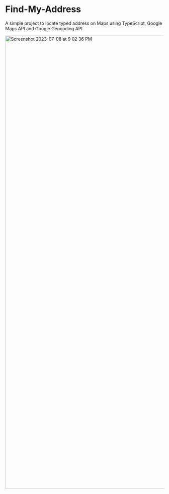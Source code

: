 # Find-My-Address
A simple project to locate typed address on Maps using TypeScript, Google Maps API and Google Geocoding API

<img width="1440" alt="Screenshot 2023-07-08 at 9 02 36 PM" src="https://github.com/harshit153/Find-My-Address/assets/51538964/5abc4bbc-c700-4319-965b-2febfc1fc02e">
